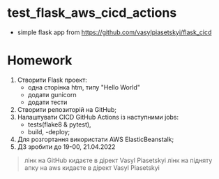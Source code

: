 # test_flask_aws_cicd_actions
- simple flask app from https://github.com/vasylpiasetskyi/flask_cicd

# Homework
1. Створити Flask проект:
	- одна сторінка htm, типу "Hello World"
	- додати gunicorn
	- додати тести
2. Створити репозиторій на GitHub;
3. Налаштувати CICD GitHub Actions із наступними jobs:
	- tests(flake8 & pytest),
	- build,
	-deploy;
4. Для розгортання використати AWS ElasticBeanstalk;
5. ДЗ зробити до 19-00, 21.04.2022


> лінк на GitHub кидаєте в дірект Vasyl Piasetskyi
> лінк на підняту апку на aws кидаєте в дірект Vasyl Piasetskyi